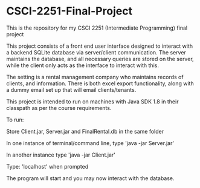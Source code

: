 # CSCI-2251-Final-Project

This is the repository for my CSCI 2251 (Intermediate Programming) final project

This project consists of a front end user interface designed to interact with a backend SQLite database via server/client communication. The server maintains the database,
and all necessary queries are stored on the server, while the client only acts as the interface to interact with this.

The setting is a rental management company who maintains records of clients, and information. There is both excel export functionality, along with a dummy email set up that
will email clients/tenants.

This project is intended to run on machines with Java SDK 1.8 in their classpath as per the course requirements. 

To run:

Store Client.jar, Server.jar and FinalRental.db in the same folder

In one instance of terminal/command line, type 'java -jar Server.jar'

In another instance type 'java -jar Client.jar'

Type: 'localhost' when prompted

The program will start and you may now interact with the database. 
